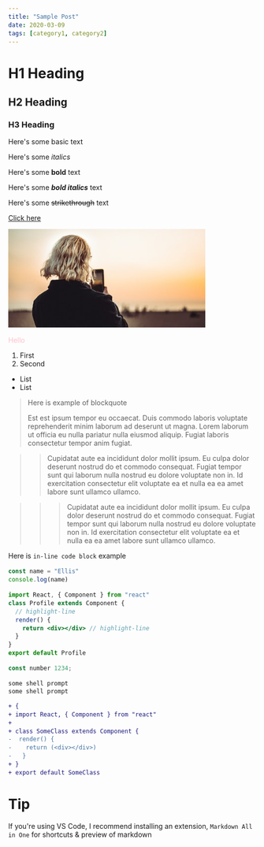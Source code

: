 ```yaml
---
title: "Sample Post"
date: 2020-03-09
tags: [category1, category2]
---
```


<!-- Headings -->

# H1 Heading

## H2 Heading

### H3 Heading

<!-- Texts -->

Here's some basic text

Here's some _italics_

Here's some **bold** text

Here's some **_bold italics_** text

Here's some ~~strikethrough~~ text

<!-- Link -->

[Click here](https://google.com)

<!-- Image -->

![](../images/somePhoto.jpeg)

<!-- Any HTML -->
<div style="color: pink"><span>Hello</span></div>

<!-- Lists - numbered -->

1. First
2. Second

<!-- Lists - bulleted -->

- List
- List

<!-- blockquote -->

> Here is example of blockquote
>
> Est est ipsum tempor eu occaecat. Duis commodo laboris voluptate reprehenderit minim laborum ad deserunt ut magna. Lorem laborum ut officia eu nulla pariatur nulla eiusmod aliquip. Fugiat laboris consectetur tempor anim fugiat.

<!-- Nested blockquote -->

> > Cupidatat aute ea incididunt dolor mollit ipsum. Eu culpa dolor deserunt nostrud do et commodo consequat. Fugiat tempor sunt qui laborum nulla nostrud eu dolore voluptate non in. Id exercitation consectetur elit voluptate ea et nulla ea ea amet labore sunt ullamco ullamco.

> > > Cupidatat aute ea incididunt dolor mollit ipsum. Eu culpa dolor deserunt nostrud do et commodo consequat. Fugiat tempor sunt qui laborum nulla nostrud eu dolore voluptate non in. Id exercitation consectetur elit voluptate ea et nulla ea ea amet labore sunt ullamco ullamco.

<!-- Inline code -->

Here is `in-line code block` example

<!-- Code block -->

```js
const name = "Ellis"
console.log(name)
```

<!-- Code block (highlight) -->

```jsx
import React, { Component } from "react"
class Profile extends Component {
  // highlight-line
  render() {
    return <div></div> // highlight-line
  }
}
export default Profile
```

<!-- Code block with title -->

```js:title=example.js
const number 1234;
```

<!-- Bash -->

```bash{promptUser: Ellis}{outputLines: 2}
some shell prompt
some shell prompt
```

<!-- Diff -->

```diff
+ {
+ import React, { Component } from "react"
+
+ class SomeClass extends Component {
-  render() {
-    return (<div></div>)
-   }
+ }
+ export default SomeClass
```

# Tip

If you're using VS Code, I recommend installing an extension, `Markdown All in One` for shortcuts & preview of markdown
